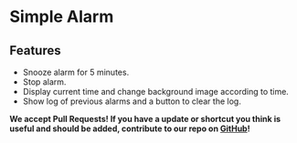﻿# Simple Alarm

## Features
 - Snooze alarm for 5 minutes.
 - Stop alarm.
 - Display current time and change background image according to time.
 - Show log of previous alarms and a button to clear the log.

**We accept Pull Requests! If you have a update or shortcut you think is useful and should be added, contribute to our repo on [GitHub](https://github.com/sujith-reddi/Alarm/)!**
